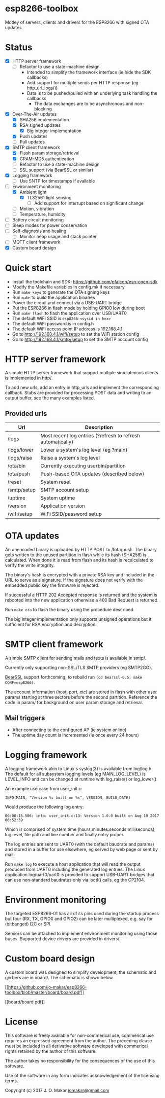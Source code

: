 # esp8266-toolbox
Motley of servers, clients and drivers for the ESP8266 with signed OTA updates

# Status
- [x] HTTP server framework
  - [ ] Refactor to use a state-machine design
    - Intended to simplify the framework interface (ie hide the SDK callbacks)
    - Add support for multiple sends per HTTP response (eg http_url_logs())
    - Data is to be pushed/pulled with an underlying task handling the callbacks
      - The data exchanges are to be asynchronous and non-blocking
- [x] Over-The-Air updates
  - [x] SHA256 implementation
  - [x] RSA signed updates
    - [x] Big integer implementation
  - [x] Push updates
  - [ ] Pull updates
- [x] SMTP client framework
  - [x] Flash param storage/retrieval
  - [x] CRAM-MD5 authentication
  - [ ] Refactor to use a state-machine design
  - [ ] SSL support (via BearSSL or similar)
- [x] Logging framework
  - [ ] Use SNTP for timestamps if available
- [ ] Environment monitoring
  - [x] Ambient light
    - [x] TLS2561 light sensing
      - [ ] Add support for interrupt based on significant change
  - [ ] Motion, vibration
  - [ ] Temperature, humidity
- [ ] Battery circuit monitoring
- [ ] Sleep modes for power conservation
- [ ] Self-diagnosis and healing
  - [ ] Monitor heap usage and stack pointer
- [ ] MQTT client framework
- [x] Custom board design

# Quick start
- Install the toolchain and SDK: https://github.com/pfalcon/esp-open-sdk
- Modify the Makefile variables in config.mk if necessary
- Run `make keys` to generate the OTA signing keys
- Run `make` to build the application binaries
- Power the circuit and connect via a USB-UART bridge
- Put the ESP8266 in flash mode by holding GPIO0 low during boot
- Run `make flash` to flash the application over USB/UART0
- The default WiFi SSID is `esp8266-<sysid in hex>`
- The default WiFi password is in config.h
- The default WiFi access point IP address is 192.168.4.1
- Go to http://192.168.4.1/wifi/setup to set the WiFi station config
- Go to http://192.168.4.1/smtp/setup to set the SMTP account config

# HTTP server framework
A simple HTTP server framework that support multiple simulatenous clients is
implemented in http/.

To add new urls, add an entry in http_urls and implement the corresponding
callback.  Stubs are provided for processing POST data and writing to an output
buffer, see the many examples listed.

## Provided urls
Url | Description
--- | -----------
/logs | Most recent log entries (?refresh to refresh automatically)
/logs/lower | Lower a system's log level (eg ?main)
/logs/raise | Raise a system's log level
/ota/bin | Currently executing userbin/partition
/ota/push | Push-based OTA updates (described below)
/reset | System reset
/smtp/setup | SMTP account setup
/uptime | System uptime
/version | Application version
/wifi/setup | WiFi SSID/password setup

# OTA updates
An unencoded binary is uploaded by HTTP POST to /fota/push. The binary gets
written to the unused partition in flash while its hash (SHA256) is calculated.
When done it is read from flash and its hash is recalculated to verify the write
integrity.

The binary's hash is encrypted with a private RSA key and included in the URL to
serve as a signature. If the signature does not verify with the embedded public
key the firmware is rejected.

If successful a HTTP 202 Accepted response is returned and the system is rebooted
into the new application otherwise a 400 Bad Request is returned.

Run `make ota` to flash the binary using the procedure described.

The big integer implementation only supports unsigned operations but it sufficient
for RSA encryption and decryption.

# SMTP client framework
A simple SMTP client for sending mails and texts is available in smtp/.

Currently only supporting non-SSL/TLS SMTP providers (eg SMTP2GO).

[BearSSL](http://www.bearssl.org) support forthcoming, to rebuild run
`(cd bearssl-0.5; make CONF=esp8266)`.

The account information (host, port, etc) are stored in flash with other user
params starting at three sectors before the second partition.  Reference the code
in param/ for background on user param storage and retrieval.

## Mail triggers
- After connecting to the configured AP (ie system online)
- The uptime day count is incremented (ie once every 24 hours)

# Logging framework
A logging framework akin to Linux's syslog(3) is available from log/log.h.
The default for all subsystem logging levels (eg MAIN_LOG_LEVEL) is LEVEL_INFO
and can be changed at runtime with log_raise() or log_lower().

An example use case from user_init.c:

`INFO(MAIN, "Version %s built on %s", VERSION, BUILD_DATE)`

Would produce the following log entry:

`00:00:15.506: info: user_init.c:13: Version 1.0.0 built on Aug 10 2017 06:52:39`

Which is comprised of system time (hours:minutes:seconds.milliseconds), log
level, file path and line number and finally entry proper.

The log entries are sent to UART0 (with the default baudrate and params) and
stored in a buffer for use elsewhere, eg served by web page or sent by mail.

Run `make log` to execute a host application that will read the output produced
from UART0 including the generated log entries.  The Linux application
log/uart0/uart0 is provided to support USB-UART bridges that can use
non-standard baudrates only via ioctl() calls, eg the CP2104.

# Environment monitoring

The targeted ESP8266-01 has all of its pins used during the startup process but
four (RX, TX, GPIO0 and GPIO2) can be later multiplexed, e.g. say for
(bitbanged) I2C or SPI.

Sensors can be attached to implement environment monitoring using those buses.
Supported device drivers are provided in drivers/.

# Custom board design

A custom board was designed to simplify development, the schematic and gerbers
are in board/.  The schematic is shown below.

[[https://github.com/jo-makar/esp8266-toolbox/blob/master/board/board.pdf]]

[[board/board.pdf]]

# License
This software is freely available for non-commerical use, commerical use requires
an expressed agreement from the author. The preceding clause must be included in
all derivative software developed with commerical rights retained by the author
of this software.

The author takes no responsibility for the consequences of the use of this
software.

Use of the software in any form indicates acknowledgement of the licensing terms.

Copyright (c) 2017 J. O. Makar <jomakar@gmail.com>
